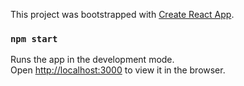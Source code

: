 This project was bootstrapped with [Create React App](https://github.com/facebook/create-react-app).


### `npm start`

Runs the app in the development mode.<br>
Open [http://localhost:3000](http://localhost:3000) to view it in the browser.
